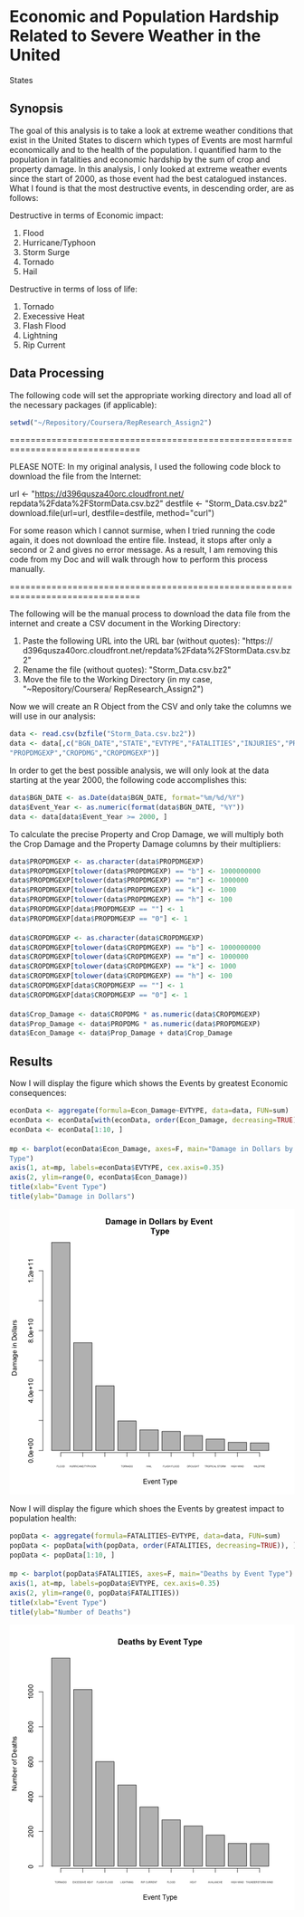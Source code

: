 # Economic and Population Hardship Related to Severe Weather in the United 
States



## Synopsis



The goal of this analysis is to take a look at extreme weather conditions that 
exist in the United States to discern which types of Events are most harmful 
economically and to the health of the population. I quantified harm to the 
population in fatalities and economic hardship by the sum of crop and property 
damage. In this analysis, I only looked at extreme weather events since the 
start of 2000, as those event had the best catalogued instances. What I found 
is that the most destructive events, in descending order, are as follows:

Destructive in terms of Economic impact:

1. Flood
2. Hurricane/Typhoon
3. Storm Surge
4. Tornado
5. Hail

Destructive in terms of loss of life:
1. Tornado
2. Execessive Heat
3. Flash Flood
4. Lightning
5. Rip Current



## Data Processing



The following code will set the appropriate working directory and load all of
the necessary packages (if applicable):


```r
setwd("~/Repository/Coursera/RepResearch_Assign2")
```

===============================================================================

PLEASE NOTE: In my original analysis, I used the following code block to 
download the file from the Internet:

url <- "https://d396qusza40orc.cloudfront.net/
repdata%2Fdata%2FStormData.csv.bz2"
destfile <- "Storm_Data.csv.bz2"
download.file(url=url, destfile=destfile, method="curl")

For some reason which I cannot surmise, when I tried running the code again, 
it does not download the entire file. Instead, it stops after only a second or 
2 and gives no error message. As a result, I am removing this code from my Doc 
and will walk through how to perform this process manually.

===============================================================================

The following will be the manual process to download the data file from the 
internet and create a CSV document in the Working Directory:

1. Paste the following URL into the URL bar (without quotes): "https://
d396qusza40orc.cloudfront.net/repdata%2Fdata%2FStormData.csv.bz2"
2. Rename the file (without quotes): "Storm_Data.csv.bz2"
3. Move the file to the Working Directory (in my case, "~Repository/Coursera/
RepResearch_Assign2")

Now we will create an R Object from the CSV and only take the columns we will
use in our analysis:


```r
data <- read.csv(bzfile("Storm_Data.csv.bz2"))
data <- data[,c("BGN_DATE","STATE","EVTYPE","FATALITIES","INJURIES","PROPDMG",
"PROPDMGEXP","CROPDMG","CROPDMGEXP")]
```

In order to get the best possible analysis, we will only look at the data 
starting at the year 2000, the following code accomplishes this:


```r
data$BGN_DATE <- as.Date(data$BGN_DATE, format="%m/%d/%Y")
data$Event_Year <- as.numeric(format(data$BGN_DATE, "%Y"))
data <- data[data$Event_Year >= 2000, ]
```

To calculate the precise Property and Crop Damage, we will multiply both the 
Crop Damage and the Property Damage columns by their multipliers:


```r
data$PROPDMGEXP <- as.character(data$PROPDMGEXP)
data$PROPDMGEXP[tolower(data$PROPDMGEXP) == "b"] <- 1000000000
data$PROPDMGEXP[tolower(data$PROPDMGEXP) == "m"] <- 1000000
data$PROPDMGEXP[tolower(data$PROPDMGEXP) == "k"] <- 1000
data$PROPDMGEXP[tolower(data$PROPDMGEXP) == "h"] <- 100
data$PROPDMGEXP[data$PROPDMGEXP == ""] <- 1
data$PROPDMGEXP[data$PROPDMGEXP == "0"] <- 1

data$CROPDMGEXP <- as.character(data$CROPDMGEXP)
data$CROPDMGEXP[tolower(data$CROPDMGEXP) == "b"] <- 1000000000
data$CROPDMGEXP[tolower(data$CROPDMGEXP) == "m"] <- 1000000
data$CROPDMGEXP[tolower(data$CROPDMGEXP) == "k"] <- 1000
data$CROPDMGEXP[tolower(data$CROPDMGEXP) == "h"] <- 100
data$CROPDMGEXP[data$CROPDMGEXP == ""] <- 1
data$CROPDMGEXP[data$CROPDMGEXP == "0"] <- 1

data$Crop_Damage <- data$CROPDMG * as.numeric(data$CROPDMGEXP)
data$Prop_Damage <- data$PROPDMG * as.numeric(data$PROPDMGEXP)
data$Econ_Damage <- data$Prop_Damage + data$Crop_Damage
```



## Results




Now I will display the figure which shows the Events by greatest Economic 
consequences:


```r
econData <- aggregate(formula=Econ_Damage~EVTYPE, data=data, FUN=sum)
econData <- econData[with(econData, order(Econ_Damage, decreasing=TRUE)), ]
econData <- econData[1:10, ]

mp <- barplot(econData$Econ_Damage, axes=F, main="Damage in Dollars by Event 
Type")
axis(1, at=mp, labels=econData$EVTYPE, cex.axis=0.35)
axis(2, ylim=range(0, econData$Econ_Damage))
title(xlab="Event Type")
title(ylab="Damage in Dollars")
```

![plot of chunk unnamed-chunk-5](figure/unnamed-chunk-5-1.png) 

Now I will display the figure which shoes the Events by greatest impact to 
population health:


```r
popData <- aggregate(formula=FATALITIES~EVTYPE, data=data, FUN=sum)
popData <- popData[with(popData, order(FATALITIES, decreasing=TRUE)), ]
popData <- popData[1:10, ]

mp <- barplot(popData$FATALITIES, axes=F, main="Deaths by Event Type")
axis(1, at=mp, labels=popData$EVTYPE, cex.axis=0.35)
axis(2, ylim=range(0, popData$FATALITIES))
title(xlab="Event Type")
title(ylab="Number of Deaths")
```

![plot of chunk unnamed-chunk-6](figure/unnamed-chunk-6-1.png) 


